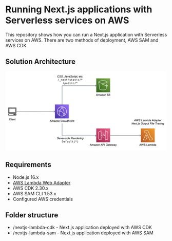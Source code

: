 # Running Next.js applications with Serverless services on AWS

This repository shows how you can run a Next.js application with Serverless services on 
AWS. There are two methods of deployment, AWS SAM and AWS CDK.

## Solution Architecture
![Next.js Serverless Architecture](nextjs-serverless-architecture.png)

## Requirements
- Node.js 16.x
- [AWS Lambda Web Adapter](https://github.com/awslabs/aws-lambda-web-adapter)
- AWS CDK 2.30.x
- AWS SAM CLI 1.53.x
- Configured AWS credentials

## Folder structure
- /nextjs-lambda-cdk - Next.js application deployed with AWS CDK
- /nextjs-lambda-sam - Next.js application deployed with AWS SAM
